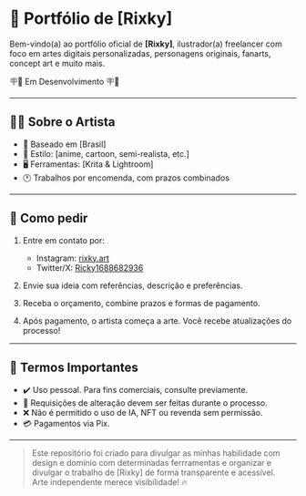 # 🎨 Portfólio de [Rixky]

Bem-vindo(a) ao portfólio oficial de **[Rixky]**, ilustrador(a) freelancer com foco em artes digitais personalizadas, personagens originais, fanarts, concept art e muito mais.

🪧🛑 Em Desenvolvimento 🪧🛑

---

## 🧑‍🎨 Sobre o Artista

- 📍 Baseado em [Brasil]
- 🎨 Estilo: [anime, cartoon, semi-realista, etc.]
- 🖥️ Ferramentas: [Krita & Lightroom]
- 🕐 Trabalhos por encomenda, com prazos combinados

---

## 🛒 Como pedir

1. Entre em contato por:
   - Instagram: [rixky.art](https://www.instagram.com/rixky.art/)
   - Twitter/X: [Ricky1688682936](https://x.com/Ricky1688682936?t=x1lSoOaq785EEFVS6SvNJQ&s=09)

2. Envie sua ideia com referências, descrição e preferências.

3. Receba o orçamento, combine prazos e formas de pagamento.

4. Após pagamento, o artista começa a arte. Você recebe atualizações do processo!

---

## 📌 Termos Importantes

- ✔️ Uso pessoal. Para fins comerciais, consulte previamente.
- 🔁 Requisições de alteração devem ser feitas durante o processo.
- ❌ Não é permitido o uso de IA, NFT ou revenda sem permissão.
- 💳 Pagamentos via Pix.

---

> Este repositório foi criado para divulgar as minhas habilidade com design e domínio com determinadas ferrramentas e organizar e divulgar o trabalho de [Rixky] de forma transparente e acessível.  
> Arte independente merece visibilidade! 🔥

